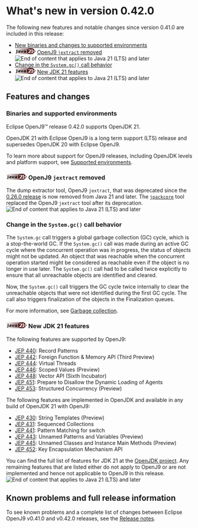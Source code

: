 <!--
* Copyright (c) 2017, 2023 IBM Corp. and others
*
* This program and the accompanying materials are made
* available under the terms of the Eclipse Public License 2.0
* which accompanies this distribution and is available at
* https://www.eclipse.org/legal/epl-2.0/ or the Apache
* License, Version 2.0 which accompanies this distribution and
* is available at https://www.apache.org/licenses/LICENSE-2.0.
*
* This Source Code may also be made available under the
* following Secondary Licenses when the conditions for such
* availability set forth in the Eclipse Public License, v. 2.0
* are satisfied: GNU General Public License, version 2 with
* the GNU Classpath Exception [1] and GNU General Public
* License, version 2 with the OpenJDK Assembly Exception [2].
*
* [1] https://www.gnu.org/software/classpath/license.html
* [2] https://openjdk.org/legal/assembly-exception.html
*
* SPDX-License-Identifier: EPL-2.0 OR Apache-2.0 OR GPL-2.0-only WITH Classpath-exception-2.0 OR GPL-2.0-only WITH OpenJDK-assembly-exception-1.0
-->

# What's new in version 0.42.0

The following new features and notable changes since version 0.41.0 are included in this release:

- [New binaries and changes to supported environments](#binaries-and-supported-environments)
- ![Start of content that applies to Java 21 (LTS) and later](cr/java21plus.png) [OpenJ9 `jextract` removed](#openj9-jextract-removed) ![End of content that applies to Java 21 (LTS) and later](cr/java_close_lts.png)
- [Change in the `System.gc()` call behavior](#change-in-the-systemgc-call-behavior)
- ![Start of content that applies to Java 21 (LTS) and later](cr/java21plus.png) [New JDK 21 features](#new-jdk-21-features) ![End of content that applies to Java 21 (LTS) and later](cr/java_close_lts.png)

## Features and changes

### Binaries and supported environments

Eclipse OpenJ9&trade; release 0.42.0 supports OpenJDK 21.

OpenJDK 21 with Eclipse OpenJ9 is a long term support (LTS) release and supersedes OpenJDK 20 with Eclipse OpenJ9.

To learn more about support for OpenJ9 releases, including OpenJDK levels and platform support, see [Supported environments](openj9_support.md).

### ![Start of content that applies to Java 21 (LTS) and later](cr/java21plus.png) OpenJ9 `jextract` removed

The dump extractor tool, OpenJ9 `jextract`, that was deprecated since the [0.26.0 release](version0.26.md) is now removed from Java 21 and later. The [`jpackcore`](tool_jextract.md) tool replaced the OpenJ9 `jextract` tool after its deprecation. ![End of content that applies to Java 21 (LTS) and later](cr/java_close_lts.png)

### Change in the `System.gc()` call behavior

The `System.gc` call triggers a global garbage collection (GC) cycle, which is a stop-the-world GC. If the `System.gc()` call was made during an active GC cycle where the concurrent operation was in progress, the status of objects might not be updated. An object that was reachable when the concurrent operation started might be considered as reachable even if the object is no longer in use later. The `System.gc()` call had to be called twice explicitly to ensure that all unreachable objects are identified and cleared.

Now, the `System.gc()` call triggers the GC cycle twice internally to clear the unreachable objects that were not identified during the first GC cycle. The call also triggers finalization of the objects in the Finalization queues.

For more information, see [Garbage collection](gc_overview.md).

### ![Start of content that applies to Java 21 plus](cr/java21plus.png) New JDK 21 features

The following features are supported by OpenJ9:

- [JEP 440](https://openjdk.java.net/jeps/440): Record Patterns
- [JEP 442](https://openjdk.java.net/jeps/442): Foreign Function & Memory API (Third Preview)
- [JEP 444](https://openjdk.java.net/jeps/444): Virtual Threads
- [JEP 446](https://openjdk.java.net/jeps/446): Scoped Values (Preview)
- [JEP 448](https://openjdk.java.net/jeps/448): Vector API (Sixth Incubator)
- [JEP 451](https://openjdk.java.net/jeps/451): Prepare to Disallow the Dynamic Loading of Agents
- [JEP 453](https://openjdk.java.net/jeps/453): Structured Concurrency (Preview)


The following features are implemented in OpenJDK and available in any build of OpenJDK 21 with OpenJ9:

- [JEP 430](https://openjdk.java.net/jeps/430): String Templates (Preview)
- [JEP 431](https://openjdk.java.net/jeps/431): Sequenced Collections
- [JEP 441](https://openjdk.java.net/jeps/441): Pattern Matching for switch
- [JEP 443](https://openjdk.java.net/jeps/443): Unnamed Patterns and Variables (Preview)
- [JEP 445](https://openjdk.java.net/jeps/445): Unnamed Classes and Instance Main Methods (Preview)
- [JEP 452](https://openjdk.java.net/jeps/452): Key Encapsulation Mechanism API


You can find the full list of features for JDK 21 at the [OpenJDK project](http://openjdk.java.net/projects/jdk/21/).
Any remaining features that are listed either do not apply to OpenJ9 or are not implemented and hence not applicable to OpenJ9 in this release. ![End of content that applies to Java 21 (LTS) and later](cr/java_close_lts.png)

## Known problems and full release information

To see known problems and a complete list of changes between Eclipse OpenJ9 v0.41.0 and v0.42.0 releases, see the [Release notes](https://github.com/eclipse-openj9/openj9/blob/master/doc/release-notes/0.42/0.42.md).

<!-- ==== END OF TOPIC ==== version0.42.md ==== -->
